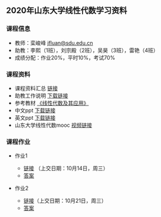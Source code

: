 ## 2020年山东大学线性代数学习资料

### 课程信息

- 教师：栾峻峰 jfluan@sdu.edu.cn
- 助教：李熙（1班），刘宗殿（2班），吴昊（3班），雷艳（4班）
- 成绩分配：作业20%，平时10%，考试70%

### 课程资料

- 课程资料汇总 [链接](https://github.com/Milin0802/Milin0802.github.io)
- 助教工作说明 [下载链接](https://github.com/Milin0802/Milin0802.github.io/blob/master/%E8%B5%84%E6%96%99/%E8%AF%BE%E7%A8%8B%E8%AF%B4%E6%98%8E/2020%E7%A7%8B%E5%AD%A3%E7%BA%BF%E4%BB%A3%E5%8A%A9%E6%95%99%E5%B7%A5%E4%BD%9C%E3%80%90%E6%AD%A3%E5%BC%8F%E7%89%88%E3%80%91.pptx)
- 参考教材 [《线性代数及其应用》](https://github.com/Milin0802/Milin0802.github.io/blob/master/%E8%B5%84%E6%96%99/3rd%E4%B8%AD%E6%96%87%20LA%20and%20its%20application.pdf)
- 中文ppt [下载链接](https://github.com/Milin0802/Milin0802.github.io/tree/master/%E8%B5%84%E6%96%99/%E7%BA%BF%E6%80%A7%E4%BB%A3%E6%95%B0PPT-%E4%B8%AD%E6%96%87-%E6%A0%BE)
- 英文ppt [下载链接](https://github.com/Milin0802/Milin0802.github.io/tree/master/%E8%B5%84%E6%96%99/%E7%BA%BF%E6%80%A7%E4%BB%A3%E6%95%B0PPT-%E8%8B%B1%E6%96%87-%E6%A0%BE)
- 山东大学线性代数mooc [视频链接](https://www.icourse163.org/course/SDU-55001)

### 课程作业

- 作业1
  - [链接](https://github.com/Milin0802/Milin0802.github.io/blob/master/%E8%B5%84%E6%96%99/%E4%BD%9C%E4%B8%9A/%E4%BD%9C%E4%B8%9A1/%E4%BD%9C%E4%B8%9A1.pdf) （上交日期：10月14日，周三）
  - [答案](https://github.com/Milin0802/Milin0802.github.io/blob/master/%E8%B5%84%E6%96%99/%E4%BD%9C%E4%B8%9A/%E4%BD%9C%E4%B8%9A1/%E7%AC%AC%E4%B8%80%E6%AC%A1%E4%BD%9C%E4%B8%9A%E7%AD%94%E6%A1%88.pdf)

- 作业2
  - [链接](https://github.com/Milin0802/Milin0802.github.io/blob/master/%E8%B5%84%E6%96%99/%E4%BD%9C%E4%B8%9A/%E4%BD%9C%E4%B8%9A2/%E7%BA%BF%E4%BB%A3%E7%AC%AC2%E6%AC%A1%E4%BD%9C%E4%B8%9A.pdf)（上交日期：10月21日，周三）
  - [答案](https://github.com/Milin0802/Milin0802.github.io/blob/master/%E8%B5%84%E6%96%99/%E4%BD%9C%E4%B8%9A/%E4%BD%9C%E4%B8%9A2/%E4%BD%9C%E4%B8%9A2%E7%AD%94%E6%A1%88.pdf)

